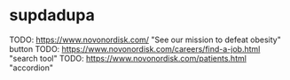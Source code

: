 # supdadupa

TODO: https://www.novonordisk.com/ "See our mission to defeat obesity" button
TODO: https://www.novonordisk.com/careers/find-a-job.html "search tool"
TODO: https://www.novonordisk.com/patients.html "accordion"

